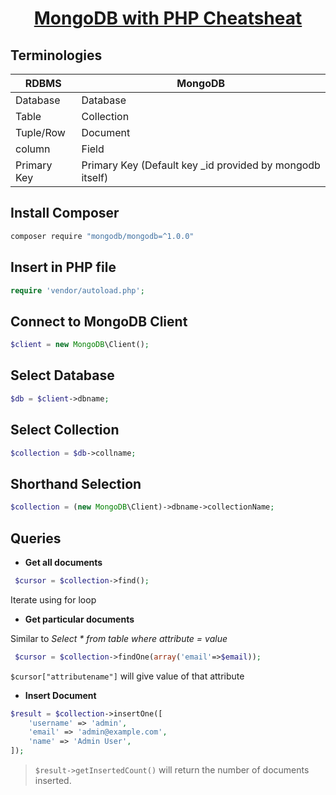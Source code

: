 <h1 align="center"><a href="#">MongoDB with PHP Cheatsheat</a></h1>

## Terminologies
|<center>RDBMS</center> |<center>MongoDB</center>
|:------------- |:-------------
|Database|Database
|Table	|Collection
|Tuple/Row	|Document
|column|	Field
|Primary Key	|Primary Key (Default key _id provided by mongodb itself)

## Install Composer

```sh
composer require "mongodb/mongodb=^1.0.0"
```

## Insert in PHP file
```php
require 'vendor/autoload.php';
```

## Connect to MongoDB Client
```php
$client = new MongoDB\Client();
```

## Select Database
```php
$db = $client->dbname;
```

## Select Collection
```php
$collection = $db->collname;
```
## Shorthand Selection
```php
$collection = (new MongoDB\Client)->dbname->collectionName;
```

## Queries
* <b> Get all documents </b>
```php
 $cursor = $collection->find();
```
Iterate using for loop

* <b> Get particular documents </b><br>

Similar to <i>Select * from table where attribute = value</i>

```php
 $cursor = $collection->findOne(array('email'=>$email));
```

``$cursor["attributename"]`` will give value of that attribute</b> 

* <b> Insert Document </b>
```php
$result = $collection->insertOne([
    'username' => 'admin',
    'email' => 'admin@example.com',
    'name' => 'Admin User',
]);
```
> ``$result->getInsertedCount()`` will return the number of documents inserted.

